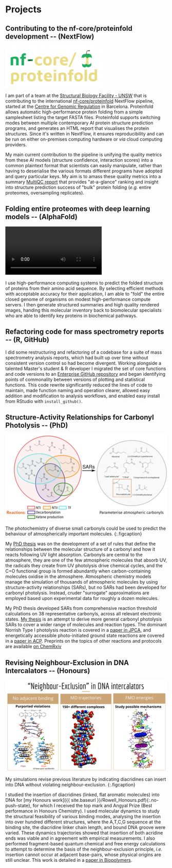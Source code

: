 # Projects


## Contributing to the nf-core/proteinfold development -- (NextFlow)
![nf-core/proteinfold](images/nf-core-proteinfold_logo_dark_half-size_yellow.png)

I am part of a team at the [Structural Biology Facility - UNSW](https://www.unsw.edu.au/research/facilities-and-infrastructure/find-a-facility/sbf) that is contributing to the international [nf-core/proteinfold](https://nf-co.re/proteinfold/) NextFlow pipeline, started at the [Centre for Genomic Regulation](https://www.crg.eu/) in Barcelona.  Proteinfold allows automatic high-performance protein folding from a simple samplesheet listing the target FASTA files. Proteinfold supports switching modes between multiple contemporary AI protein structure prediction programs, and generates an HTML report that visualises the protein structures. Since it's written in NextFlow, it ensures reproducibility and can be run on either on-premises computing hardware or *via* cloud computing providers.

My main current contribution to the pipeline is unifying the quality metrics from these AI models (structure confidence, interaction scores) into a common plaintext format that scientists can easily manipulate, rather than having to deserialise the various formats different programs have adopted and query particular keys. My aim is to amass these quality metrics into a summary [MultiQC report](https://docs.seqera.io/multiqc)  that provides "at-a-glance" ranking and insight into structure prediction success of "bulk" protein folding (*e.g.* entire proteomes, oversampling replicates).  


## Folding entire proteomes with deep learning models -- (AlphaFold) 
<video controls>
  <source src="{{ '/images/proteome_marquee.mp4' | relative_url }}" type="video/mp4">
  Your browser does not support the video tag.
</video>

I use high-performance computing systems to predict the folded structure of proteins from their amino acid sequence. By selecting efficient methods with acceptable accuracy for their application, I am able to "fold" the entire closed genome of organisms on modest high-performance compute servers. I then generate structured summaries and high quality rendered images, handing this molecular inventory back to biomolecular specialists who are able to identify key proteins in biochemical pathways.

## Refactoring code for mass spectrometry reports -- (R, GitHub)

I did some restructuring and refactoring of a codebase for a suite of mass spectrometry analysis reports, which had built up over time without consistent version control so had become divergent. Working alongside a talented Master's student & R developer I migrated the set of core functions and code versions to an [Enterprise GitHub repository](https://github.com/APAF-bioinformatics/APAFunctions) and began identifying points of commonality between versions of plotting and statistical functions. This code rewrite significantly reduced the lines of code to maintain, made function naming and operation clearer, allowed easy addition and modification to analysis workflows, and enabled easy install from RStudio with `install_github()`.
 

## Structure-Activity Relationships for Carbonyl Photolysis -- (PhD)
![Structure-activity relationships for carbonyls](/images/SARs_for_carbonyls.png)

The photochemistry of diverse small carbonyls could be used to predict the behaviour of atmospherically important molecules.
{:.figcaption}

My [PhD thesis](http://handle.unsw.edu.au/1959.4/65036) was on the development of a set of rules that define the relationships between the molecular structure of a carbonyl and how it reacts following UV light absorption. Carbonyls are central to the atmosphere, they are one of the few atmospheric molecules that absorb UV, the radicals they create from UV photolysis drive chemical cycles, and the C=O functional group is formed abundantly when carbon-containing molecules oxidise in the atmosphere. Atmospheric chemistry models manage the simulation of thousands of
atmospheric molecules by using structure-activity relationships (SARs), but no SARs had been developed for carbonyl photolysis. Instead, cruder "surrogate" approximations are employed based upon experimental data for roughly a dozen molecules. 

My PhD thesis developed SARs from comprehensive reaction threshold calculations on 38 representative carbonyls, across all relevant electronic states. [My thesis](http://handle.unsw.edu.au/1959.4/65036) is an attempt to derive more general carbonyl photolysis SARs to cover a wider range of molecules and reaction types. The dominant Norrish Type I photolysis reaction is covered in a [paper in JPCA](https://pubs.acs.org/doi/10.1021/acs.jpca.9b05534), and energetically accessible photo-initiated ground state reactions are covered in a [paper in ACP](https://doi.org/10.5194/acp-22-929-2022).  Preprints on the topics of other reactions and protocols are available [on ChemRxiv](https://chemrxiv.org/engage/chemrxiv/search-dashboard?authors=Keiran%20Rowell)


## Revising Neighbour-Exclusion in DNA Intercalators -- (Honours)
![Neighbour exclusion](images/neighbour_exclusion.png)

My simulations revise previous literature by indicating diacridines can insert into DNA without violating neighbour-exclusion. 
{:.figcaption}

I studied the insertion of diacridines (linked, flat aromatic molecules) into DNA for [my Honours work]({{ site.baseurl }}/Rowell_Honours.pdf){:.no-push-state}, for which I received the top mark and Angyal Prize (Best performance in Honours Chemistry). I used molecular dynamics to study the structural feasibility of various binding modes, analysing the insertion into over hundred different structures, where the A,T,C,G sequence at the binding site, the diacridine linker chain length, and bound DNA groove were varied. These dynamics trajectories showed that insertion of both acridine ends was viable and in agreement with empirical measurements. I also performed fragment-based quantum chemical and free energy calculations to attempt to determine the basis of the neighbour-exclusion principle, *i.e.* insertion cannot occur at adjacent base-pairs, whose physical origins are still unclear. This work is detailed in a [paper in Biopolymers](https://onlinelibrary.wiley.com/doi/10.1002/bip.23409).
